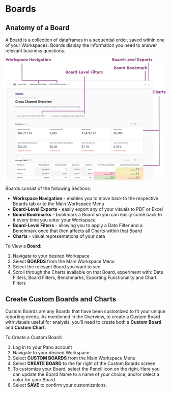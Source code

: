 # Boards

## **Anatomy of a Board**

A Board is a collection of dataframes in a sequential order, saved within one of your Workspaces. Boards display the information you need to answer relevant business questions. 

![Key Sections of a Board](../.gitbook/assets/6.png)

Boards consist of the following Sections:

* **Workspace Navigation -** enables you to move back to the respective Boards tab or to the Main Workspace Menu
* **Board-Level Exports** - easily export any of your visuals to PDF or Excel
* **Board Bookmarks** - bookmark a Board so you can easily come back to it every time you enter your Workspace
* **Board-Level Filters** - allowing you to apply a Date Filter and a Benchmark once that then affects all Charts within that Board
* **Charts** - visual representations of your data

To View a **Board**:

1. Navigate to your desired Workspace
2. Select **BOARDS** from the Main Workspace Menu
3. Select the relevant Board you want to see
4. Scroll through the Charts available on that Board, experiment with: Date Filters, Board Filters, Benchmarks, Exporting Functionality and Chart Filters

## **Create Custom Boards and Charts**

Custom Boards are any Boards that have been customized to fit your unique reporting needs. As mentioned in the Overview, to create a Custom Board with visuals useful for analysis, you’ll need to create both a **Custom Board** and **Custom Chart**.

To Create a Custom Board:

1. Log in to your Pano account
2. Navigate to your desired Workspace
3. Select **CUSTOM BOARDS** from the Main Workspace Menu
4. Select **CREATE BOARD** to the far right of the Custom Boards screen
5. To customize your Board, select the Pencil icon on the right. Here you can update the Board Name to a name of your choice, and/or select a color for your Board.
6. Select **SAVE** to confirm your customizations.

